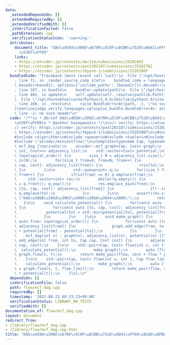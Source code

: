 ```yaml
---
data:
  _extendedDependsOn: []
  _extendedRequiredBy: []
  _extendedVerifiedWith: []
  _isVerificationFailed: false
  _pathExtension: cpp
  _verificationStatusIcon: ':warning:'
  attributes:
    document_title: "DAG\u4E0A\u306E\u6700\u5C0F\u8CBB\u7528\u6D41\uFF08\u8CA0\u8FBA\
      \u53EF\uFF09"
    links:
    - https://atcoder.jp/contests/abc214/submissions/25282802
    - https://atcoder.jp/contests/past202107/submissions/25282762
    - https://atcoder.jp/contests/tkppc6-1/submissions/25283007
  bundledCode: "Traceback (most recent call last):\n  File \"/opt/hostedtoolcache/Python/3.9.6/x64/lib/python3.9/site-packages/onlinejudge_verify/documentation/build.py\"\
    , line 71, in _render_source_code_stat\n    bundled_code = language.bundle(stat.path,\
    \ basedir=basedir, options={'include_paths': [basedir]}).decode()\n  File \"/opt/hostedtoolcache/Python/3.9.6/x64/lib/python3.9/site-packages/onlinejudge_verify/languages/cplusplus.py\"\
    , line 187, in bundle\n    bundler.update(path)\n  File \"/opt/hostedtoolcache/Python/3.9.6/x64/lib/python3.9/site-packages/onlinejudge_verify/languages/cplusplus_bundle.py\"\
    , line 401, in update\n    self.update(self._resolve(pathlib.Path(included), included_from=path))\n\
    \  File \"/opt/hostedtoolcache/Python/3.9.6/x64/lib/python3.9/site-packages/onlinejudge_verify/languages/cplusplus_bundle.py\"\
    , line 260, in _resolve\n    raise BundleErrorAt(path, -1, \"no such header\"\
    )\nonlinejudge_verify.languages.cplusplus_bundle.BundleErrorAt: atcoder/mincostflow:\
    \ line -1: no such header\n"
  code: "/**\n * @brief DAG\u4E0A\u306E\u6700\u5C0F\u8CBB\u7528\u6D41\uFF08\u8CA0\u8FBA\
    \u53EF\uFF09\n * @author hasegawa1\n */\n\n// verify: https://atcoder.jp/contests/abc214/submissions/25282802\n\
    // verify: https://atcoder.jp/contests/past202107/submissions/25282762\n// verify:\
    \ https://atcoder.jp/contests/tkppc6-1/submissions/25283007\n\n#include <vector>\n\
    #include <algorithm>\n#include <queue>\n#include <tuple>\n#include <cassert>\n\
    #include \"atcoder/mincostflow\"\n\ntemplate<typename Cap, typename Cost>\nclass\
    \ mcf_dag {\nprivate:\n    atcoder::mcf_graph<Cap, Cost> graph;\n    std::vector<std::vector<std::tuple<int,\
    \ int, Cost>>> adjacency_list;\n    std::vector<Cost> potential;\n\n    std::vector<int>\
    \ topological_order() {\n        size_t N = adjacency_list.size();\n        std::vector<int>\
    \ in(N);\n        for(size_t from=0; from<N; from++) {\n            for(auto [to,\
    \ cap, cost]: adjacency_list[from]) {\n                ++in[to];\n           \
    \ }\n        }\n\n        std::queue<int> q;\n        for(size_t from=0; from<N;\
    \ from++) {\n            if(in[from] == 0) q.emplace(from);\n        }\n\n   \
    \     std::vector<int> res;\n        while(!q.empty()) {\n            int from\
    \ = q.front(); q.pop();\n            res.emplace_back(from);\n            for(auto\
    \ [to, cap, cost]: adjacency_list[from]) {\n                if(--in[to] == 0)\
    \ q.emplace(to);\n            }\n        }\n\n        assert(res.size() == N &&\
    \ \"DAG\u306B\u306A\u3063\u3066\u306A\u3044\u3088\");\n        return res;\n \
    \   }\n\n    void calculate_potential() {\n        for(const auto from: topological_order())\
    \ {\n            for(const auto [to, cap, cost]: adjacency_list[from]) {\n   \
    \             potential[to] = std::min(potential[to], potential[from] + cost);\n\
    \            }\n        }\n    }\n\n    void make_graph() {\n        for(const\
    \ auto from: topological_order()) {\n            for(const auto [to, cap, cost]:\
    \ adjacency_list[from]) {\n                graph.add_edge(from, to, cap, cost\
    \ + potential[from] - potential[to]);\n            }\n        }\n    }\n\npublic:\n\
    \    mcf_dag(int n) : graph(n), adjacency_list(n), potential(n) {}\n\n    void\
    \ add_edge(int from, int to, Cap cap, Cost cost) {\n        adjacency_list[from].emplace_back(to,\
    \ cap, cost);\n    }\n\n    std::pair<Cap, Cost> flow(int s, int t) {\n      \
    \  calculate_potential();\n        make_graph();\n        auto [flow, cost] =\
    \ graph.flow(s, t);\n        return make_pair(flow, cost + flow * potential[t]);\n\
    \    }\n\n    std::pair<Cap, Cost> flow(int s, int t, Cap flow_limit) {\n    \
    \    calculate_potential();\n        make_graph();\n        auto [flow, cost]\
    \ = graph.flow(s, t, flow_limit);\n        return make_pair(flow, cost + flow\
    \ * potential[t]);\n    }\n};\n"
  dependsOn: []
  isVerificationFile: false
  path: flow/mcf_dag.cpp
  requiredBy: []
  timestamp: '2021-08-23 00:33:23+09:00'
  verificationStatus: LIBRARY_NO_TESTS
  verifiedWith: []
documentation_of: flow/mcf_dag.cpp
layout: document
redirect_from:
- /library/flow/mcf_dag.cpp
- /library/flow/mcf_dag.cpp.html
title: "DAG\u4E0A\u306E\u6700\u5C0F\u8CBB\u7528\u6D41\uFF08\u8CA0\u8FBA\u53EF\uFF09"
---
```

